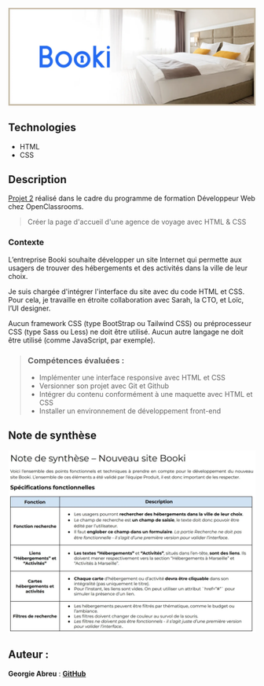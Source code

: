 ![Banner](/images/readme/readme-banner.webp)

## Technologies

- HTML
- CSS

## Description

[Projet 2](https://openclassrooms.com/fr/paths/717/projects/1332/assignment) réalisé dans le cadre du programme de formation Développeur Web chez OpenClassrooms.

> Créer la page d'accueil d'une agence de voyage avec HTML & CSS

### Contexte

L’entreprise Booki souhaite développer un site Internet qui permette aux usagers de trouver des hébergements et des activités dans la ville de leur choix.

Je suis chargée d'intégrer l'interface du site avec du code HTML et CSS. Pour cela, je travaille en étroite collaboration avec Sarah, la CTO, et Loïc, l’UI designer.

Aucun framework CSS (type BootStrap ou Tailwind CSS) ou préprocesseur CSS (type Sass ou Less) ne doit être utilisé. Aucun autre langage ne doit être utilisé (comme JavaScript, par exemple).

> ### Compétences évaluées :
>
> - Implémenter une interface responsive avec HTML et CSS
> - Versionner son projet avec Git et Github
> - Intégrer du contenu conformément à une maquette avec HTML et CSS
> - Installer un environnement de développement front-end

## Note de synthèse

![specifications](/images/readme/readme_specifications_booki.webp)

## Auteur :

**Georgie Abreu** : [**GitHub**](https://github.com/AbreuGeorgie/)
